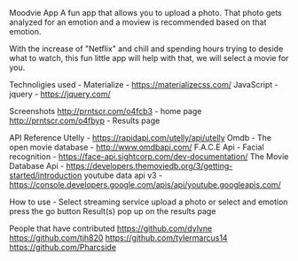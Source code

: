 

Moodvie App
A fun app that allows you to upload a photo. That photo gets analyzed for an emotion and a moview is recommended based on that emotion.


With the increase of "Netflix" and chill and spending hours trying to deside what to watch, this fun little app will help with that, we will select a movie for you.


Technoligies used - 
Materialize - https://materializecss.com/
JavaScript - 
jquery - https://jquery.com/


Screenshots
http://prntscr.com/o4fcb3 - home page
http://prntscr.com/o4fbyp  - Results page


API Reference
Utelly - https://rapidapi.com/utelly/api/utelly
Omdb - The open movie database - http://www.omdbapi.com/
F.A.C.E Api - Facial recognition - https://face-api.sightcorp.com/dev-documentation/
The Movie Database Api - https://developers.themoviedb.org/3/getting-started/introduction
youtube data api v3 -https://console.developers.google.com/apis/api/youtube.googleapis.com/


How to use -
Select streaming service 
upload a photo
or select and emotion 
press the go button
Result(s) pop up on the results page


People that have contributed
https://github.com/dylvne
https://github.com/tjh820
https://github.com/tylermarcus14
https://github.com/Pharcside

